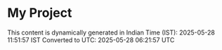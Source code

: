 # My Project

This content is dynamically generated in Indian Time (IST): 2025-05-28 11:51:57 IST
Converted to UTC: 2025-05-28 06:21:57 UTC
